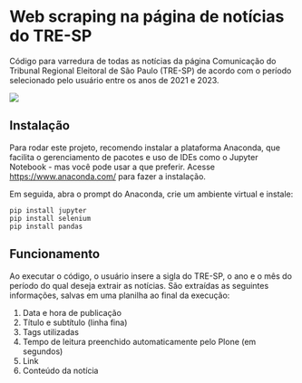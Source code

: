 <h1>Web scraping na página de notícias do TRE-SP</h1>
Código para varredura de todas as notícias da página Comunicação do Tribunal Regional Eleitoral de São Paulo (TRE-SP) de acordo com o período selecionado pelo usuário entre os anos de 2021 e 2023.
</p>
<img src="https://img.shields.io/badge/status-em%20desenvolvimento-green"</>
</p>
<h2>Instalação</h2>

Para rodar este projeto, recomendo instalar a plataforma Anaconda, que facilita o gerenciamento de pacotes e uso de IDEs como o Jupyter Notebook - mas você pode usar a que preferir. Acesse https://www.anaconda.com/ para fazer a instalação. 

Em seguida, abra o prompt do Anaconda, crie um ambiente virtual e instale: 

```
pip install jupyter
pip install selenium
pip install pandas

```

<h2>Funcionamento</h2>

Ao executar o código, o usuário insere a sigla do TRE-SP, o ano e o mês do período do qual deseja extrair as notícias. São extraídas as seguintes informações, salvas em uma planilha ao final da execução:

1. Data e hora de publicação
2. Título e subtítulo (linha fina)
2. Tags utilizadas
4. Tempo de leitura preenchido automaticamente pelo Plone (em segundos)
5. Link 
6. Conteúdo da notícia



